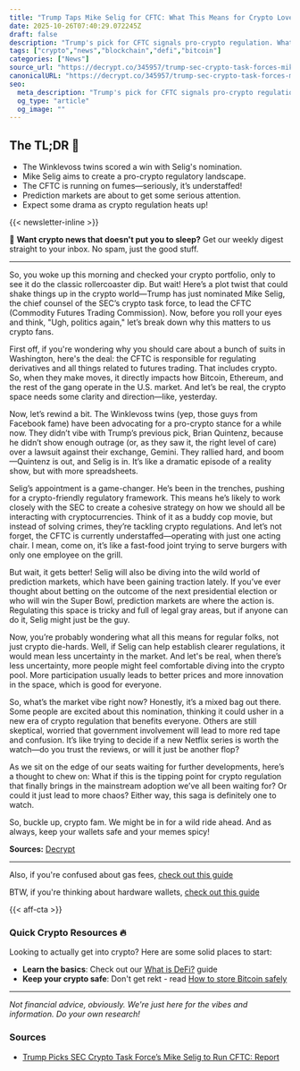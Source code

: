 ```yaml
---
title: "Trump Taps Mike Selig for CFTC: What This Means for Crypto Lovers"
date: 2025-10-26T07:40:29.072245Z
draft: false
description: "Trump's pick for CFTC signals pro-crypto regulation. What does Mike Selig's appointment mean for Bitcoin and DeFi enthusiasts?"
tags: ["crypto","news","blockchain","defi","bitcoin"]
categories: ["News"]
source_url: "https://decrypt.co/345957/trump-sec-crypto-task-forces-mike-selig-cftc-report"
canonicalURL: "https://decrypt.co/345957/trump-sec-crypto-task-forces-mike-selig-cftc-report"
seo:
  meta_description: "Trump's pick for CFTC signals pro-crypto regulation. What does Mike Selig's appointment mean for Bitcoin and DeFi enthusiasts?"
  og_type: "article"
  og_image: ""
---
```


## The TL;DR 📝

- The Winklevoss twins scored a win with Selig's nomination.
- Mike Selig aims to create a pro-crypto regulatory landscape.
- The CFTC is running on fumes—seriously, it’s understaffed!
- Prediction markets are about to get some serious attention.
- Expect some drama as crypto regulation heats up!

{{< newsletter-inline >}}

📧 **Want crypto news that doesn't put you to sleep?** Get our weekly digest straight to your inbox. No spam, just the good stuff.

---

So, you woke up this morning and checked your crypto portfolio, only to see it do the classic rollercoaster dip. But wait! Here’s a plot twist that could shake things up in the crypto world—Trump has just nominated Mike Selig, the chief counsel of the SEC’s crypto task force, to lead the CFTC (Commodity Futures Trading Commission). Now, before you roll your eyes and think, "Ugh, politics again," let’s break down why this matters to us crypto fans.

First off, if you're wondering why you should care about a bunch of suits in Washington, here's the deal: the CFTC is responsible for regulating derivatives and all things related to futures trading. That includes crypto. So, when they make moves, it directly impacts how Bitcoin, Ethereum, and the rest of the gang operate in the U.S. market. And let’s be real, the crypto space needs some clarity and direction—like, yesterday.

Now, let’s rewind a bit. The Winklevoss twins (yep, those guys from Facebook fame) have been advocating for a pro-crypto stance for a while now. They didn’t vibe with Trump’s previous pick, Brian Quintenz, because he didn’t show enough outrage (or, as they saw it, the right level of care) over a lawsuit against their exchange, Gemini. They rallied hard, and boom—Quintenz is out, and Selig is in. It’s like a dramatic episode of a reality show, but with more spreadsheets.

Selig’s appointment is a game-changer. He’s been in the trenches, pushing for a crypto-friendly regulatory framework. This means he’s likely to work closely with the SEC to create a cohesive strategy on how we should all be interacting with cryptocurrencies. Think of it as a buddy cop movie, but instead of solving crimes, they’re tackling crypto regulations. And let’s not forget, the CFTC is currently understaffed—operating with just one acting chair. I mean, come on, it’s like a fast-food joint trying to serve burgers with only one employee on the grill.

But wait, it gets better! Selig will also be diving into the wild world of prediction markets, which have been gaining traction lately. If you’ve ever thought about betting on the outcome of the next presidential election or who will win the Super Bowl, prediction markets are where the action is. Regulating this space is tricky and full of legal gray areas, but if anyone can do it, Selig might just be the guy.

Now, you’re probably wondering what all this means for regular folks, not just crypto die-hards. Well, if Selig can help establish clearer regulations, it would mean less uncertainty in the market. And let's be real, when there’s less uncertainty, more people might feel comfortable diving into the crypto pool. More participation usually leads to better prices and more innovation in the space, which is good for everyone.

So, what’s the market vibe right now? Honestly, it’s a mixed bag out there. Some people are excited about this nomination, thinking it could usher in a new era of crypto regulation that benefits everyone. Others are still skeptical, worried that government involvement will lead to more red tape and confusion. It’s like trying to decide if a new Netflix series is worth the watch—do you trust the reviews, or will it just be another flop?

As we sit on the edge of our seats waiting for further developments, here’s a thought to chew on: What if this is the tipping point for crypto regulation that finally brings in the mainstream adoption we’ve all been waiting for? Or could it just lead to more chaos? Either way, this saga is definitely one to watch. 

So, buckle up, crypto fam. We might be in for a wild ride ahead. And as always, keep your wallets safe and your memes spicy!

**Sources:** [Decrypt](https://decrypt.co/345957/trump-sec-crypto-task-forces-mike-selig-cftc-report)

---

Also, if you're confused about gas fees, [check out this guide](/pages/ethereum-gas-fees-guide/)

BTW, if you're thinking about hardware wallets, [check out this guide](/pages/best-hardware-wallets/)

{{< aff-cta >}}

### Quick Crypto Resources 🔥

Looking to actually get into crypto? Here are some solid places to start:
- **Learn the basics**: Check out our [What is DeFi?](/pages/what-is-defi/) guide
- **Keep your crypto safe**: Don't get rekt - read [How to store Bitcoin safely](/pages/how-to-store-bitcoin-safely/)


---

_Not financial advice, obviously. We're just here for the vibes and information. Do your own research!_

### Sources
- [Trump Picks SEC Crypto Task Force’s Mike Selig to Run CFTC: Report](https://decrypt.co/345957/trump-sec-crypto-task-forces-mike-selig-cftc-report)

